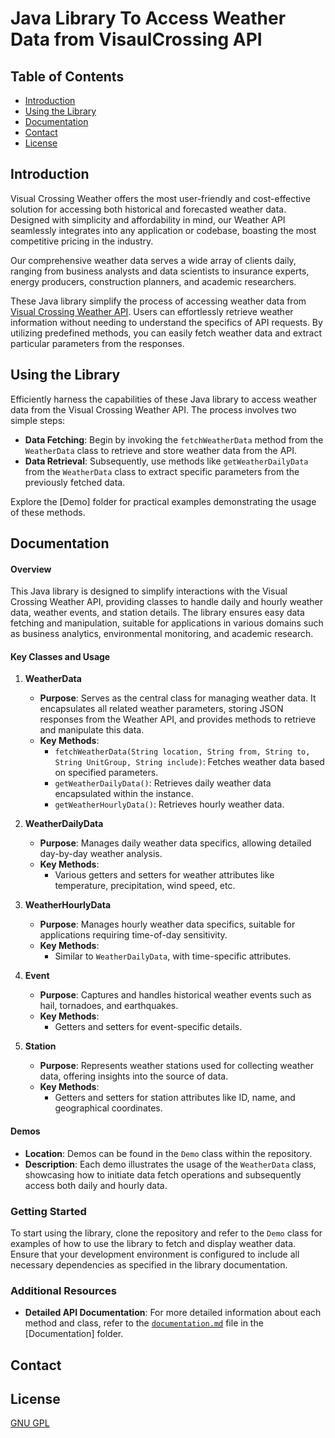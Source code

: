 # Java Library To Access Weather Data from VisaulCrossing API

## Table of Contents
* [Introduction](#introduction)
* [Using the Library](#using-the-library)
* [Documentation](#documentation)
* [Contact](#contact)
* [License](#license)

## Introduction
Visual Crossing Weather offers the most user-friendly and cost-effective solution for accessing both historical and forecasted weather data. Designed with simplicity and affordability in mind, our Weather API seamlessly integrates into any application or codebase, boasting the most competitive pricing in the industry.

Our comprehensive weather data serves a wide array of clients daily, ranging from business analysts and data scientists to insurance experts, energy producers, construction planners, and academic researchers.

These Java library simplify the process of accessing weather data from [Visual Crossing Weather API](https://www.visualcrossing.com/weather-api). Users can effortlessly retrieve weather information without needing to understand the specifics of API requests. By utilizing predefined methods, you can easily fetch weather data and extract particular parameters from the responses.

## Using the Library
Efficiently harness the capabilities of these Java library to access weather data from the Visual Crossing Weather API. The process involves two simple steps:
* **Data Fetching**: Begin by invoking the `fetchWeatherData` method from the `WeatherData` class to retrieve and store weather data from the API.
* **Data Retrieval**: Subsequently, use methods like `getWeatherDailyData` from the `WeatherData` class to extract specific parameters from the previously fetched data.

Explore the [Demo] folder for practical examples demonstrating the usage of these methods.

## Documentation
#### Overview
This Java library is designed to simplify interactions with the Visual Crossing Weather API, providing classes to handle daily and hourly weather data, weather events, and station details. The library ensures easy data fetching and manipulation, suitable for applications in various domains such as business analytics, environmental monitoring, and academic research.

#### Key Classes and Usage

1. **WeatherData**
   - **Purpose**: Serves as the central class for managing weather data. It encapsulates all related weather parameters, storing JSON responses from the Weather API, and provides methods to retrieve and manipulate this data.
   - **Key Methods**:
     - `fetchWeatherData(String location, String from, String to, String UnitGroup, String include)`: Fetches weather data based on specified parameters.
     - `getWeatherDailyData()`: Retrieves daily weather data encapsulated within the instance.
     - `getWeatherHourlyData()`: Retrieves hourly weather data.

2. **WeatherDailyData**
   - **Purpose**: Manages daily weather data specifics, allowing detailed day-by-day weather analysis.
   - **Key Methods**:
     - Various getters and setters for weather attributes like temperature, precipitation, wind speed, etc.

3. **WeatherHourlyData**
   - **Purpose**: Manages hourly weather data specifics, suitable for applications requiring time-of-day sensitivity.
   - **Key Methods**:
     - Similar to `WeatherDailyData`, with time-specific attributes.

4. **Event**
   - **Purpose**: Captures and handles historical weather events such as hail, tornadoes, and earthquakes.
   - **Key Methods**:
     - Getters and setters for event-specific details.

5. **Station**
   - **Purpose**: Represents weather stations used for collecting weather data, offering insights into the source of data.
   - **Key Methods**:
     - Getters and setters for station attributes like ID, name, and geographical coordinates.

#### Demos
- **Location**: Demos can be found in the `Demo` class within the repository.
- **Description**: Each demo illustrates the usage of the `WeatherData` class, showcasing how to initiate data fetch operations and subsequently access both daily and hourly data.

### Getting Started
To start using the library, clone the repository and refer to the `Demo` class for examples of how to use the library to fetch and display weather data. Ensure that your development environment is configured to include all necessary dependencies as specified in the library documentation.

### Additional Resources
- **Detailed API Documentation**: For more detailed information about each method and class, refer to the [`documentation.md`](/Documentation/documentation.md) file in the [Documentation] folder.

## Contact


## License
[GNU GPL](LICENSE.txt)
